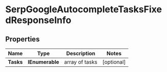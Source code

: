 # SerpGoogleAutocompleteTasksFixedResponseInfo


## Properties

| Name | Type | Description | Notes |
|------------ | ------------- | ------------- | -------------|
**Tasks** | **IEnumerable<SerpGoogleAutocompleteTasksFixedTaskInfo>** | array of tasks |[optional]|
